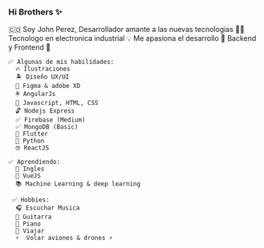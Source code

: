 ### Hi Brothers ✨

🇨🇴 Soy John Perez,
Desarrollador amante a las nuevas tecnologias 👨‍💻
Tecnologo en electronica industrial 💡
Me apasiona el desarrollo 🥷 Backend y Frontend 🎨
```
✅ Algunas de mis habilidades:
  🔥 Ilustraciones 
  🏝 Diseño UX/UI 
  👾 Figma & adobe XD 
  🖲 AngularJs 
  🔭 Javascript, HTML, CSS  
  🔓 Nodejs Express 
  ✅ Firebase (Medium) 
  ✅ MongoDB (Basic) 
  💟 Flutter 
  🤖 Python 
  🤓 ReactJS 
  
✅ Aprendiendo:
  💬 Ingles 
  🎯 VueJS 
  📚 Machine Learning & deep learning 
 
 ✅ Hobbies:
  🎧 Escuchar Musica 
  🎸 Guitarra 
  🎹 Piano 
  🎒 Viajar 
  ⚡  Volar aviones & drones ⚡
```
<!--
**johnbayronp/johnbayronp** is a ✨ _special_ ✨ repository because its `README.md` (this file) appears on your GitHub profile.

Here are some ideas to get you started:

- 🔭 I’m currently working on ...
- 🌱 I’m currently learning ...
- 👯 I’m looking to collaborate on ...
- 🤔 I’m looking for help with ...
- 💬 Ask me about ...
- 📫 How to reach me: ...
- 😄 Pronouns: ...
- ⚡ Fun fact: ...
-->



